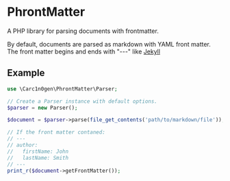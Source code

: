# PhrontMatter

A PHP library for parsing documents with frontmatter.

By default, documents are parsed as markdown with YAML front matter.  The front 
matter begins and ends with "---" like [Jekyll](http://jekyllrb.com/docs/frontmatter/)

## Example

```php
use \Carc1n0gen\PhrontMatter\Parser;

// Create a Parser instance with default options.
$parser = new Parser();

$document = $parser->parse(file_get_contents('path/to/markdown/file'));

// If the front matter contaned:
// ---
// author:
//   firstName: John
//   lastName: Smith
// ---
print_r($document->getFrontMatter());